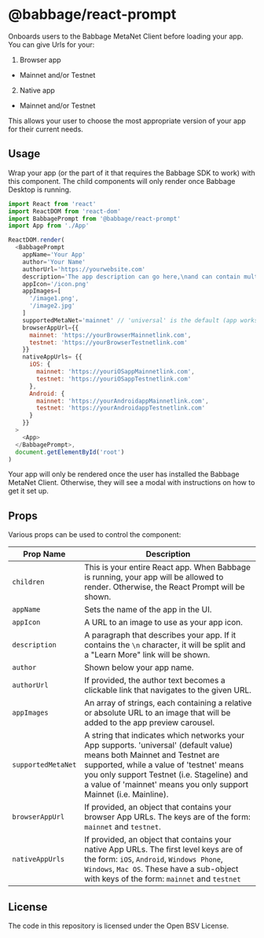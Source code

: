 # @babbage/react-prompt

Onboards users to the Babbage MetaNet Client before loading your app. You can give Urls for your:

1. Browser app
  - Mainnet and/or Testnet
2. Native app
  - Mainnet and/or Testnet
  
This allows your user to choose the most appropriate version of your app for their current needs. 

## Usage

Wrap your app (or the part of it that requires the Babbage SDK to work) with this component. The child components will only render once Babbage Desktop is running.

```js
import React from 'react'
import ReactDOM from 'react-dom'
import BabbagePrompt from '@babbage/react-prompt'
import App from './App'

ReactDOM.render(
  <BabbagePrompt
    appName='Your App'
    author='Your Name'
    authorUrl='https://yourwebsite.com'
    description='The app description can go here,\nand can contain multiple lines'
    appIcon='/icon.png'
    appImages=[
      '/image1.png',
      '/image2.jpg'
    ]
    supportedMetaNet='mainnet' // 'universal' is the default (app works on both Mainnet & Testnet) or value can be just 'mainnet' or 'testnet'
    browserAppUrl={{
      mainnet: 'https://yourBrowserMainnetlink.com',
      testnet: 'https://yourBrowserTestnetlink.com'
    }}
    nativeAppUrls= {{
      iOS: {
        mainnet: 'https://youriOSappMainnetlink.com',
        testnet: 'https://youriOSappTestnetlink.com'
      },
      Android: {
        mainnet: 'https://yourAndroidappMainnetlink.com',
        testnet: 'https://yourAndroidappTestnetlink.com'
      }
    }}
  >
    <App>
  </BabbagePrompt>,
  document.getElementById('root')
)
```

Your app will only be rendered once the user has installed the Babbage MetaNet Client. Otherwise, they will see a modal with instructions on how to get it set up.

## Props

Various props can be used to control the component:

Prop Name           | Description
--------------------|------------------------------------------
`children`          | This is your entire React app. When Babbage is running, your app will be allowed to render. Otherwise, the React Prompt will be shown.
`appName`           | Sets the name of the app in the UI.
`appIcon`           | A URL to an image to use as your app icon.
`description`       | A paragraph that describes your app. If it contains the `\n` character, it will be split and a "Learn More" link will be shown.
`author`            | Shown below your app name.
`authorUrl`         | If provided, the author text becomes a clickable link that navigates to the given URL.
`appImages`         | An array of strings, each containing a relative or absolute URL to an image that will be added to the app preview carousel.
`supportedMetaNet`  | A string that indicates which networks your App supports. 'universal' (default value) means both Mainnet and Testnet are supported, while a value of 'testnet' means you only support Testnet (i.e. Stageline) and a value of 'mainnet' means you  only support Mainnet (i.e. Mainline).
`browserAppUrl`     | If provided, an object that contains your browser App URLs. The keys are of the form: `mainnet` and `testnet`.
`nativeAppUrls`     | If provided, an object that contains your native App URLs. The first level keys are of the form: `iOS`, `Android`, `Windows Phone`, `Windows`, `Mac OS`. These have a sub-object with keys of the form: `mainnet` and `testnet`
## License

The code in this repository is licensed under the Open BSV License.
